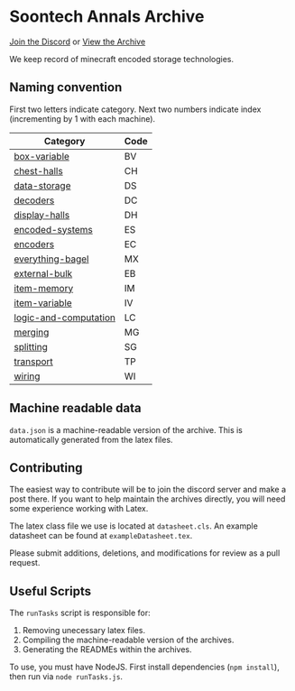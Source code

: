 # Soontech Annals Archive

[Join the Discord](https://discord.gg/rJ4W8RHrhe) or [View the Archive](/Archive/)

We keep record of minecraft encoded storage technologies.

## Naming convention

First two letters indicate category. Next two numbers indicate index (incrementing by 1 with each machine).

| Category                                                | Code |
|---------------------------------------------------------|------|
| [box-variable](Archive/box-variable/)                   | BV   |
| [chest-halls](Archive/chest-halls/)                     | CH   |
| [data-storage](Archive/data-storage/)                   | DS   |
| [decoders](Archive/decoders/)                           | DC   |
| [display-halls](Archive/display-halls/)                 | DH   |
| [encoded-systems](Archive/encoded-systems/)             | ES   |
| [encoders](Archive/encoded-systems/)                    | EC   |
| [everything-bagel](Archive/everything-bagel/)           | MX   |
| [external-bulk](Archive/external-bulk/)                 | EB   |
| [item-memory](Archive/item-memory/)                     | IM   |
| [item-variable](Archive/item-variable/)                 | IV   |
| [logic-and-computation](Archive/logic-and-computation/) | LC   |
| [merging](Archive/logic-and-computation/)               | MG   |
| [splitting](Archive/splitting/)                         | SG   |
| [transport](Archive/transport/)                         | TP   |
| [wiring](Archive/wiring/)                               | WI   |

## Machine readable data

`data.json` is a machine-readable version of the archive. This is automatically generated from the latex files.

## Contributing

The easiest way to contribute will be to join the discord server and make a post there. If you want to help maintain the archives directly, you will need some experience working with Latex.

The latex class file we use is located at `datasheet.cls`. An example datasheet can be found at `exampleDatasheet.tex`.

Please submit additions, deletions, and modifications for review as a pull request.

## Useful Scripts

The `runTasks` script is responsible for:
1. Removing unecessary latex files.
2. Compiling the machine-readable version of the archives.
3. Generating the READMEs within the archives.

To use, you must have NodeJS. First install dependencies (`npm install`), then run via `node runTasks.js`.
